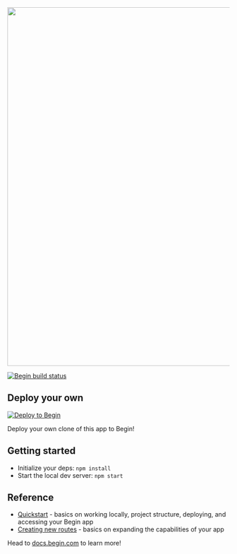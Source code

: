 <img src="https://static.begin.app/deno-hello-world/readme-banner.png" width="813">

[![Begin build status](https://buildstatus.begin.app/dawn-hcs/status.svg)](https://begin.com)


## Deploy your own

[![Deploy to Begin](https://static.begin.com/deploy-to-begin.svg)](https://begin.com/apps/create?template=https://github.com/begin-examples/deno-hello-world)

Deploy your own clone of this app to Begin!


## Getting started

- Initialize your deps: `npm install`
- Start the local dev server: `npm start`


## Reference
- [Quickstart](https://docs.begin.com/en/guides/quickstart/) - basics on working locally, project structure, deploying, and accessing your Begin app
- [Creating new routes](https://docs.begin.com/en/functions/creating-new-functions) - basics on expanding the capabilities of your app

Head to [docs.begin.com](https://docs.begin.com/) to learn more!
